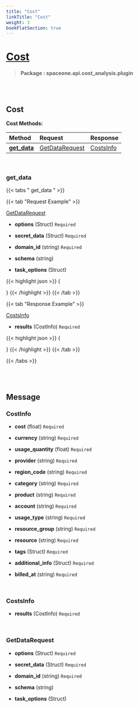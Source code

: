 ```yaml
---
title: "Cost"
linkTitle: "Cost"
weight: 3
bookFlatSection: true
---
```

# [Cost](#Cost)



>  **Package : spaceone.api.cost_analysis.plugin**

<br>
<br>

## Cost





**Cost Methods:**


| Method | Request | Response |
| :----- | :-------- | :-------- |
| [**get_data**](./Cost#get_data) | [GetDataRequest](Cost#getdatarequest) | [CostsInfo](./Cost#costsinfo) |



    
<br>

### get_data









 {{< tabs " get_data " >}}

 {{< tab "Request Example" >}}



[GetDataRequest](./Cost#getdatarequest)

* **options** (Struct)  `Required` 


* **secret_data** (Struct)  `Required` 


* **domain_id** (string)  `Required` 


* **schema** (string) 


* **task_options** (Struct) 





{{< highlight json >}}
{

}
{{< /highlight >}}
{{< /tab >}}


 {{< tab "Response Example" >}}

[CostsInfo](#COSTSINFO)
* **results** (CostInfo)  `Required` 



{{< highlight json >}}
{

}
{{< /highlight >}}
{{< /tab >}}


{{< /tabs >}}


    


<br>
<br>

## Message



### CostInfo
* **cost** (float)  `Required` 

    
* **currency** (string)  `Required` 

    
* **usage_quantity** (float)  `Required` 

    
* **provider** (string)  `Required` 

    
* **region_code** (string)  `Required` 

    
* **category** (string)  `Required` 

    
* **product** (string)  `Required` 

    
* **account** (string)  `Required` 

    
* **usage_type** (string)  `Required` 

    
* **resource_group** (string)  `Required` 

    
* **resource** (string)  `Required` 

    
* **tags** (Struct)  `Required` 

    
* **additional_info** (Struct)  `Required` 

    
* **billed_at** (string)  `Required` 

    <br>

### CostsInfo
* **results** (CostInfo)  `Required` 

    <br>

### GetDataRequest
* **options** (Struct)  `Required` 

    
* **secret_data** (Struct)  `Required` 

    
* **domain_id** (string)  `Required` 

    
* **schema** (string) 

    
* **task_options** (Struct) 

    <br>
